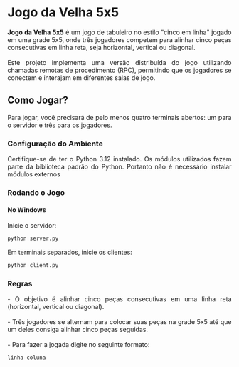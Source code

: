 # Jogo da Velha 5x5

<p align="justify">
    <strong>Jogo da Velha 5x5</strong> é um jogo de tabuleiro no estilo "cinco em linha" jogado em uma grade 5x5, onde três jogadores competem para alinhar cinco peças consecutivas em linha reta, seja horizontal, vertical ou diagonal.<br><br>
    Este projeto implementa uma versão distribuída do jogo utilizando chamadas remotas de procedimento (RPC), permitindo que os jogadores se conectem e interajam em diferentes salas de jogo.
</p>

## Como Jogar?

<p align="justify">
    Para jogar, você precisará de pelo menos quatro terminais abertos: um para o servidor e três para os jogadores.
</p>

### Configuração do Ambiente

<p align="justify">
Certifique-se de ter o Python 3.12 instalado. Os módulos utilizados fazem parte da biblioteca padrão do Python. Portanto não é necessário instalar módulos externos
</p>

### Rodando o Jogo

#### No Windows

Inicie o servidor:
```bash
python server.py
```
Em terminais separados, inicie os clientes:
```bash
python client.py
```
### Regras
<p align="justify">
    - O objetivo é alinhar cinco peças consecutivas em uma linha reta (horizontal, vertical ou diagonal).<br><br>
    - Três jogadores se alternam para colocar suas peças na grade 5x5 até que um deles consiga alinhar cinco peças seguidas.
    <br><br>
    - Para fazer a jogada digite no seguinte formato:
</p>

```bash
linha coluna
```

